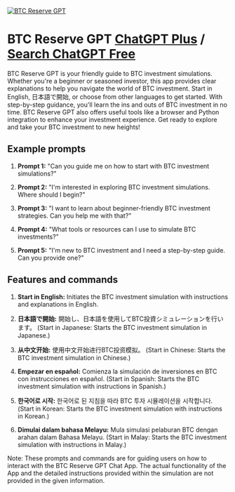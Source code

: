 
[![BTC Reserve GPT](https://files.oaiusercontent.com/file-jE4UA6yKRZdvwoWwdSTVwMul?se=2123-10-20T03%3A45%3A47Z&sp=r&sv=2021-08-06&sr=b&rscc=max-age%3D31536000%2C%20immutable&rscd=attachment%3B%20filename%3D37075a33-e442-4fd4-a66a-613e06d49ba6.png&sig=ks4ThN0OQKOSWSGTZ901%2BbPGMq7xojU7IQc/7ybACHc%3D)](https://chat.openai.com/g/g-JNRiTyOQt-btc-reserve-gpt)

# BTC Reserve GPT [ChatGPT Plus](https://chat.openai.com/g/g-JNRiTyOQt-btc-reserve-gpt) / [Search ChatGPT Free](https://gptcall.net/index.html#/?search=BTC%20Reserve%20GPT)

BTC Reserve GPT is your friendly guide to BTC investment simulations. Whether you're a beginner or seasoned investor, this app provides clear explanations to help you navigate the world of BTC investment. Start in English, 日本語で開始, or choose from other languages to get started. With step-by-step guidance, you'll learn the ins and outs of BTC investment in no time. BTC Reserve GPT also offers useful tools like a browser and Python integration to enhance your investment experience. Get ready to explore and take your BTC investment to new heights!

## Example prompts

1. **Prompt 1:** "Can you guide me on how to start with BTC investment simulations?"

2. **Prompt 2:** "I'm interested in exploring BTC investment simulations. Where should I begin?"

3. **Prompt 3:** "I want to learn about beginner-friendly BTC investment strategies. Can you help me with that?"

4. **Prompt 4:** "What tools or resources can I use to simulate BTC investments?"

5. **Prompt 5:** "I'm new to BTC investment and I need a step-by-step guide. Can you provide one?"

## Features and commands

1. **Start in English:** Initiates the BTC investment simulation with instructions and explanations in English.

2. **日本語で開始:** 開始し、日本語を使用してBTC投資シミュレーションを行います。 (Start in Japanese: Starts the BTC investment simulation in Japanese.)

3. **从中文开始:** 使用中文开始进行BTC投资模拟。 (Start in Chinese: Starts the BTC investment simulation in Chinese.)

4. **Empezar en español:** Comienza la simulación de inversiones en BTC con instrucciones en español. (Start in Spanish: Starts the BTC investment simulation with instructions in Spanish.)

5. **한국어로 시작:** 한국어로 된 지침을 따라 BTC 투자 시뮬레이션을 시작합니다. (Start in Korean: Starts the BTC investment simulation with instructions in Korean.)

6. **Dimulai dalam bahasa Melayu:** Mula simulasi pelaburan BTC dengan arahan dalam Bahasa Melayu. (Start in Malay: Starts the BTC investment simulation with instructions in Malay.)

Note: These prompts and commands are for guiding users on how to interact with the BTC Reserve GPT Chat App. The actual functionality of the App and the detailed instructions provided within the simulation are not provided in the given information.


